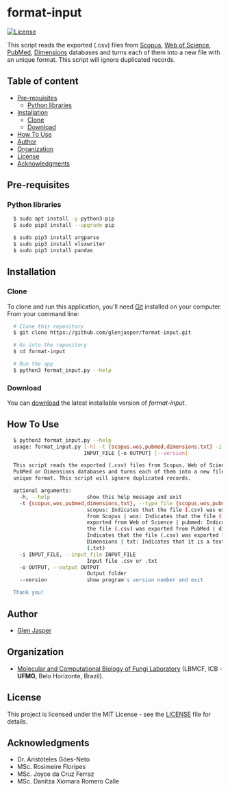 format-input
======================
[![License](https://poser.pugx.org/badges/poser/license.svg)](./LICENSE)

This script reads the exported (.csv) files from [Scopus](https://www.scopus.com), [Web of Science](https://clarivate.com/webofsciencegroup/solutions/web-of-science), [PubMed](https://www.ncbi.nlm.nih.gov/pubmed), [Dimensions](https://app.dimensions.ai) databases and turns each of them into a new file with an unique format. This script will ignore duplicated records.

## Table of content

- [Pre-requisites](#pre-requisites)
    - [Python libraries](#python-libraries)
- [Installation](#installation)
    - [Clone](#clone)
    - [Download](#download)
- [How To Use](#how-to-use)
- [Author](#author)
- [Organization](#organization)
- [License](#license)
- [Acknowledgments](#acknowledgments)

## Pre-requisites

### Python libraries

```sh
  $ sudo apt install -y python3-pip
  $ sudo pip3 install --upgrade pip
```

```sh
  $ sudo pip3 install argparse
  $ sudo pip3 install xlsxwriter
  $ sudo pip3 install pandas
```

## Installation

### Clone

To clone and run this application, you'll need [Git](https://git-scm.com) installed on your computer. From your command line:

```bash
  # Clone this repository
  $ git clone https://github.com/glenjasper/format-input.git

  # Go into the repository
  $ cd format-input

  # Run the app
  $ python3 format_input.py --help
```

### Download

You can [download](https://github.com/glenjasper/format-input/archive/master.zip) the latest installable version of _format-input_.

## How To Use

```sh  
  $ python3 format_input.py --help
  usage: format_input.py [-h] -t {scopus,wos,pubmed,dimensions,txt} -i
                         INPUT_FILE [-o OUTPUT] [--version]

  This script reads the exported (.csv) files from Scopus, Web of Science,
  PubMed or Dimensions databases and turns each of them into a new file with an
  unique format. This script will ignore duplicated records.

  optional arguments:
    -h, --help            show this help message and exit
    -t {scopus,wos,pubmed,dimensions,txt}, --type_file {scopus,wos,pubmed,dimensions,txt}
                          scopus: Indicates that the file (.csv) was exported
                          from Scopus | wos: Indicates that the file (.csv) was
                          exported from Web of Science | pubmed: Indicates that
                          the file (.csv) was exported from PubMed | dimensions:
                          Indicates that the file (.csv) was exported from
                          Dimensions | txt: Indicates that it is a text file
                          (.txt)
    -i INPUT_FILE, --input_file INPUT_FILE
                          Input file .csv or .txt
    -o OUTPUT, --output OUTPUT
                          Output folder
    --version             show program's version number and exit

  Thank you!
```

## Author

* [Glen Jasper](https://github.com/glenjasper)

## Organization
* [Molecular and Computational Biology of Fungi Laboratory](http://lbmcf.pythonanywhere.com) (LBMCF, ICB - **UFMG**, Belo Horizonte, Brazil).

## License

This project is licensed under the MIT License - see the [LICENSE](./LICENSE) file for details.

## Acknowledgments

* Dr. Aristóteles Góes-Neto
* MSc. Rosimeire Floripes
* MSc. Joyce da Cruz Ferraz
* MSc. Danitza Xiomara Romero Calle
